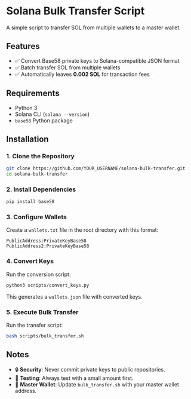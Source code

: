# Solana Bulk Transfer Script

A simple script to transfer SOL from multiple wallets to a master wallet.

## Features

- ✅ Convert Base58 private keys to Solana-compatible JSON format  
- ✅ Batch transfer SOL from multiple wallets  
- ✅ Automatically leaves **0.002 SOL** for transaction fees  

## Requirements

- Python 3  
- Solana CLI (`solana --version`)  
- `base58` Python package  

## Installation

### 1. Clone the Repository

```bash
git clone https://github.com/YOUR_USERNAME/solana-bulk-transfer.git
cd solana-bulk-transfer
```

### 2. Install Dependencies

```bash
pip install base58
```

### 3. Configure Wallets

Create a `wallets.txt` file in the root directory with this format:  
```
PublicAddress:PrivateKeyBase58
PublicAddress2:PrivateKeyBase58
```

### 4. Convert Keys

Run the conversion script:  
```bash
python3 scripts/convert_keys.py
```

This generates a `wallets.json` file with converted keys.

### 5. Execute Bulk Transfer

Run the transfer script:  
```bash
bash scripts/bulk_transfer.sh
```

## Notes

- 🔒 **Security**: Never commit private keys to public repositories.  
- 🧪 **Testing**: Always test with a small amount first.  
- 🎯 **Master Wallet**: Update `bulk_transfer.sh` with your master wallet address.  
